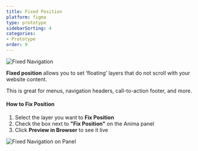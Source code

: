 ```yaml
---
title: Fixed Position
platform: figma
type: prototype
sidebarSorting: 4
categories: 
- Prototype
order: 9
---
```

![Fixed Navigation](https://p46.f4.n0.cdn.getcloudapp.com/items/wbuW7LK5/Figma-Prototype-Fixed%20Position%20GIF%20EZ800.gif?v=b37583f19ad2affaf9c5d1c6cf014b7f)



**Fixed position** allows you to set ‘floating’ layers that do not scroll with your website content. 

This is great for menus, navigation headers, call-to-action footer, and more.

#### How to Fix Position

1. Select the layer you want to **Fix Position**
2. Check the box next to **"Fix Position"** on the Anima panel
3. Click **Preview in Browser** to see it live

![Fixed Navigation on Panel](https://p46.f4.n0.cdn.getcloudapp.com/items/6qu2eGAR/Figma-Prototype-%20Fixed%20Position%402x.png?v=c4518b00ca0378ff07b81ff590dab664)


